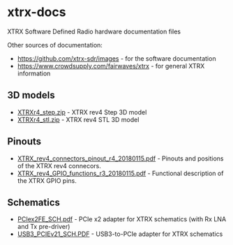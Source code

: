 # xtrx-docs
XTRX Software Defined Radio hardware documentation files

Other sources of documentation:

* https://github.com/xtrx-sdr/images - for the software documentation
* https://www.crowdsupply.com/fairwaves/xtrx - for general XTRX information

## 3D models
* [XTRXr4_step.zip](XTRXr4_step.zip) - XTRX rev4 Step 3D model
* [XTRXr4_stl.zip](XTRXr4_stl.zip) - XTRX rev4 STL 3D model

## Pinouts
* [XTRX_rev4_connectors_pinout_r4_20180115.pdf](XTRX_rev4_connectors_pinout_r4_20180115.pdf) - Pinouts and positions of the XTRX rev4 connecors.
* [XTRX_rev4_GPIO_functions_r3_20180115.pdf](XTRX_rev4_GPIO_functions_r3_20180115.pdf) - Functional description of the XTRX  GPIO pins.

## Schematics
* [PCIex2FE_SCH.pdf](PCIex2FE_SCH.pdf) - PCIe x2 adapter for XTRX schematics (with Rx LNA and Tx pre-driver)
* [USB3_PCIEv21_SCH.PDF](USB3_PCIEv21_SCH.PDF) - USB3-to-PCIe adapter for XTRX schematics
